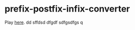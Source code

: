 # prefix-postfix-infix-converter

Play [here](https://osiris.ubishops.ca/mlaforest/projects/converter/index.html).
dd
sffdsd
dfgdf
sdfgsdfgs
q

